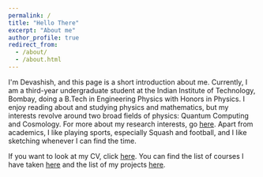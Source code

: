 ```yaml
---
permalink: /
title: "Hello There"
excerpt: "About me"
author_profile: true
redirect_from: 
  - /about/
  - /about.html
---
```

I'm Devashish, and this page is a short introduction about me. Currently, I am a third-year undergraduate student at the Indian Institute of Technology, Bombay, doing a B.Tech in Engineering Physics with Honors in Physics. I enjoy reading about and studying physics and mathematics, but my interests revolve around two broad fields of physics: Quantum Computing and Cosmology. For more about my research interests, go [here](https://devashish-shah.github.io/research/). Apart from academics, I like playing sports, especially Squash and football, and I like sketching whenever I can find the time.

If you want to look at my CV, click [here](https://devashish-shah.github.io/files/CV_Devashish_Shah.pdf). You can find the list of courses I have taken [here](https://devashish-shah.github.io/academics/) and the list of my projects [here](https://devashish-shah.github.io/projects/).


 

